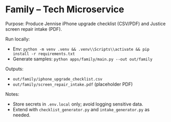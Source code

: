 # Family – Tech Microservice

Purpose: Produce Jennise iPhone upgrade checklist (CSV/PDF) and Justice screen repair intake (PDF).

Run locally:
- Env: `python -m venv .venv && .venv\\Scripts\\activate && pip install -r requirements.txt`
- Generate samples: `python apps/family/main.py --out out/family`

Outputs:
- `out/family/iphone_upgrade_checklist.csv`
- `out/family/screen_repair_intake.pdf` (placeholder PDF)

Notes:
- Store secrets in `.env.local` only; avoid logging sensitive data.
- Extend with `checklist_generator.py` and `intake_generator.py` as needed.

